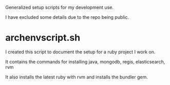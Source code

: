 Generalized setup scripts for my development use.

I have excluded some details due to the repo being public.

# archenvscript.sh
I created this script to document the setup for a ruby project I work on.

It contains the commands for installing java, mongodb, regis, elasticsearch, rvm

It also installs the latest ruby with rvm and installs the bundler gem.
